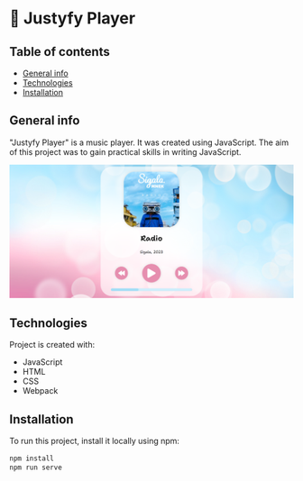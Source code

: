 # 🎵 Justyfy Player

## Table of contents

- [General info](#general-info)
- [Technologies](#technologies)
- [Installation](#installation)

## General info

"Justyfy Player" is a music player. It was created using JavaScript.
The aim of this project was to gain practical skills in writing JavaScript.

![Justyfy Player Image](/src/img/justyfy-player-img.png)

## Technologies

Project is created with:

- JavaScript
- HTML
- CSS
- Webpack

## Installation

To run this project, install it locally using npm:

```
npm install
npm run serve
```
